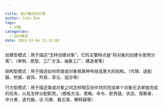 ```yaml
---

title: 设计模式的分类
author: John Doe
tags:
  - 分类
categories:
  - 设计模式
date: 2022-03-04 21:31:00
---
```


创建型模式：用于描述“怎样创建对象”，它的主要特点是“将对象的创建与使用分离”。（单例、原型、工厂方法、抽象工厂、建造者等）

结构型模式：用于描述如何将类或对象按某种布局成更大的结构。（代理、适配器、桥接、装饰、外观、享元、组合等）

行为型模式：用于描述类或对象之间怎样相互协作共同完成单个对象无法单独完成的任务，以及怎样分配职责。（模板方法、策略、命令、职责链、状态、观察者、中介者、迭代器、访
问者、备忘录、解释器等）

